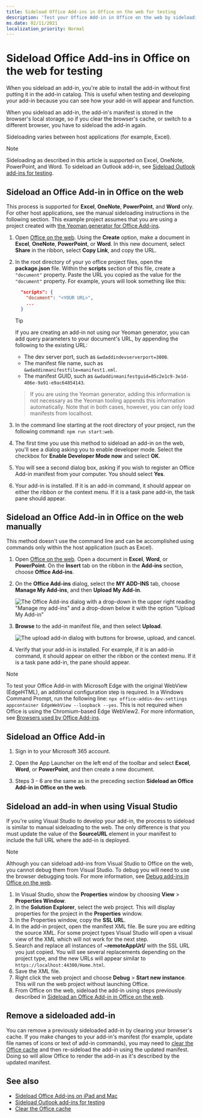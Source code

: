 ```yaml
---
title: Sideload Office Add-ins in Office on the web for testing
description: 'Test your Office Add-in in Office on the web by sideloading.'
ms.date: 02/11/2021
localization_priority: Normal
---
```


# Sideload Office Add-ins in Office on the web for testing

When you sideload an add-in, you're able to install the add-in without first putting it in the add-in catalog. This is useful when testing and developing your add-in because you can see how your add-in will appear and function.

When you sideload an add-in, the add-in's manifest is stored in the browser's local storage, so if you clear the browser's cache, or switch to a different browser, you have to sideload the add-in again.

Sideloading varies between host applications (for example, Excel).

> [!NOTE]
> Sideloading as described in this article is supported on Excel, OneNote, PowerPoint, and Word. To sideload an Outlook add-in, see [Sideload Outlook add-ins for testing](../outlook/sideload-outlook-add-ins-for-testing.md).

## Sideload an Office Add-in in Office on the web

This process is supported for **Excel**, **OneNote**, **PowerPoint**, and **Word** only. For other host applications, see the manual sideloading instructions in the following section. This example project assumes that you are using a project created with [the Yeoman generator for Office Add-ins](https://github.com/OfficeDev/generator-office).

1. Open [Office on the web](https://office.live.com/). Using the **Create** option, make a document in **Excel**, **OneNote**, **PowerPoint**, or **Word**. In this new document, select **Share** in the ribbon, select **Copy Link**, and copy the URL.

2. In the root directory of your yo office project files, open the **package.json** file. Within the **scripts** section of this file, create a `"document"` property. Paste the URL you copied as the value for the `"document"` property. For example, yours will look something like this:

    ```json
      "scripts": {
        "document": "<YOUR URL>",
        ...
      }
    ```

    > [!TIP]
    > If you are creating an add-in not using our Yeoman generator, you can add query parameters to your document's URL, by appending the following to the existing URL:

    - The dev server port, such as `&wdaddindevserverport=3000`.
    - The manifest file name, such as `&wdaddinmanifestfile=manifest1.xml`.
    - The manifest GUID, such as `&wdaddinmanifestguid=05c2e1c9-3e1d-406e-9a91-e9ac64854143`.

    > If you are using the Yeoman generator, adding this information is not necessary as the Yeoman tooling appends this information automatically.
    > Note that in both cases, however, you can only load manifests from localhost.

3. In the command line starting at the root directory of your project, run the following command: `npm run start:web`.

4. The first time you use this method to sideload an add-in on the web, you'll see a dialog asking you to enable developer mode. Select the checkbox for **Enable Developer Mode now** and select **OK**.

5. You will see a second dialog box, asking if you wish to register an Office Add-in manifest from your computer. You should select **Yes**.

6. Your add-in is installed. If it is an add-in command, it should appear on either the ribbon or the context menu. If it is a task pane add-in, the task pane should appear.

## Sideload an Office Add-in in Office on the web manually

This method doesn't use the command line and can be accomplished using commands only within the host application (such as Excel).

1. Open [Office on the web](https://office.live.com/). Open a document in **Excel**, **Word**, or **PowerPoint**. On the **Insert** tab on the ribbon in the **Add-ins** section, choose **Office Add-ins**.

1. On the **Office Add-ins** dialog, select the **MY ADD-INS** tab, choose **Manage My Add-ins**, and then **Upload My Add-in**.

    ![The Office Add-ins dialog with a drop-down in the upper right reading "Manage my add-ins" and a drop-down below it with the option "Upload My Add-in"](../images/office-add-ins-my-account.png)

1. **Browse** to the add-in manifest file, and then select **Upload**.

    ![The upload add-in dialog with buttons for browse, upload, and cancel.](../images/upload-add-in.png)

1. Verify that your add-in is installed. For example, if it is an add-in command, it should appear on either the ribbon or the context menu. If it is a task pane add-in, the pane should appear.

> [!NOTE]
> To test your Office Add-in with Microsoft Edge with the original WebView (EdgeHTML), an additional configuration step is required. In a Windows Command Prompt, run the following line: `npx office-addin-dev-settings appcontainer EdgeWebView --loopback --yes`. This is not required when Office is using the Chromium-based Edge WebView2. For more information, see [Browsers used by Office Add-ins](../concepts/browsers-used-by-office-web-add-ins.md).

## Sideload an Office Add-in

1. Sign in to your Microsoft 365 account.

2. Open the App Launcher on the left end of the toolbar and select **Excel**, **Word**, or **PowerPoint**, and then create a new document.

3. Steps 3 - 6 are the same as in the preceding section **Sideload an Office Add-in in Office on the web**.

## Sideload an add-in when using Visual Studio

If you're using Visual Studio to develop your add-in, the process to sideload is similar to manual sideloading to the web. The only difference is that you must update the value of the **SourceURL** element in your manifest to include the full URL where the add-in is deployed.

> [!NOTE]
> Although you can sideload add-ins from Visual Studio to Office on the web, you cannot debug them from Visual Studio. To debug you will need to use the browser debugging tools. For more information, see [Debug add-ins in Office on the web](debug-add-ins-in-office-online.md).

1. In Visual Studio, show the **Properties** window by choosing **View** > **Properties Window**.
2. In the **Solution Explorer**, select the web project. This will display properties for the project in the **Properties** window.
3. In the Properties window, copy the **SSL URL**.
4. In the add-in project, open the manifest XML file. Be sure you are editing the source XML. For some project types Visual Studio will open a visual view of the XML which will not work for the next step.
5. Search and replace all instances of **~remoteAppUrl/** with the SSL URL you just copied. You will see several replacements depending on the project type, and the new URLs will appear similar to `https://localhost:44300/Home.html`.
6. Save the XML file.
7. Right click the web project and choose **Debug** > **Start new instance**. This will run the web project without launching Office.
8. From Office on the web, sideload the add-in using steps previously described in [Sideload an Office Add-in in Office on the web](#sideload-an-office-add-in-in-office-on-the-web).

## Remove a sideloaded add-in

You can remove a previously sideloaded add-in by clearing your browser's cache. If you make changes to your add-in's manifest (for example, update file names of icons or text of add-in commands), you may need to [clear the Office cache](clear-cache.md) and then re-sideload the add-in using the updated manifest. Doing so will allow Office to render the add-in as it's described by the updated manifest.

## See also

- [Sideload Office Add-ins on iPad and Mac](sideload-an-office-add-in-on-ipad-and-mac.md)
- [Sideload Outlook add-ins for testing](../outlook/sideload-outlook-add-ins-for-testing.md)
- [Clear the Office cache](clear-cache.md)
